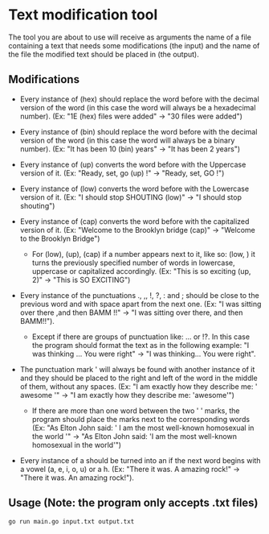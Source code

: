 # Text modification tool

The tool you are about to use will receive as arguments the name of a file containing a text that needs some modifications (the input) and the name of the file the modified text should be placed in (the output).

## Modifications
* Every instance of (hex) should replace the word before with the decimal version of the word (in this case the word will always be a hexadecimal number). (Ex: "1E (hex) files were added" -> "30 files were added")
                 
* Every instance of (bin) should replace the word before with the decimal version of the word (in this case the word will always be a binary number). (Ex: "It has been 10 (bin) years" -> "It has been 2 years")

* Every instance of (up) converts the word before with the Uppercase version of it. (Ex: "Ready, set, go (up) !" -> "Ready, set, GO !")

* Every instance of (low) converts the word before with the Lowercase version of it. (Ex: "I should stop SHOUTING (low)" -> "I should stop shouting")

* Every instance of (cap) converts the word before with the capitalized version of it. (Ex: "Welcome to the Brooklyn bridge (cap)" -> "Welcome to the Brooklyn Bridge")
  * For (low), (up), (cap) if a number appears next to it, like so: (low, <number>) it turns the previously specified number of words in lowercase, uppercase or capitalized accordingly. (Ex: "This is so exciting (up, 2)" -> "This is SO EXCITING")

* Every instance of the punctuations ., ,, !, ?, : and ; should be close to the previous word and with space apart from the next one. (Ex: "I was sitting over there ,and then BAMM !!" -> "I was sitting over there, and then BAMM!!").
  * Except if there are groups of punctuation like: ... or !?. In this case the program should format the text as in the following example: "I was thinking ... You were right" -> "I was thinking... You were right".

 * The punctuation mark ' will always be found with another instance of it and they should be placed to the right and left of the word in the middle of them, without any spaces. (Ex: "I am exactly how they describe me: ' awesome '" -> "I am exactly how they describe me: 'awesome'")
      * If there are more than one word between the two ' ' marks, the program should place the marks next to the corresponding words (Ex: "As Elton John said: ' I am the most well-known homosexual in the world '" -> "As Elton John said: 'I am the most well-known homosexual in the world'")

* Every instance of a should be turned into an if the next word begins with a vowel (a, e, i, o, u) or a h. (Ex: "There it was. A amazing rock!" -> "There it was. An amazing rock!").

## Usage (Note: the program only accepts .txt files)

```bash
go run main.go input.txt output.txt 
```